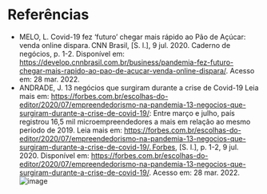 # Referências

* MELO, L. Covid-19 fez ‘futuro’ chegar mais rápido ao Pão de Açúcar: venda online dispara. CNN Brasil, [S. l.], 9 jul. 2020. Caderno de negócios, p. 1-2. Disponível em: https://develop.cnnbrasil.com.br/business/pandemia-fez-futuro-chegar-mais-rapido-ao-pao-de-acucar-venda-online-dispara/. Acesso em: 28 mar. 2022. 
 
* ANDRADE, J. 13 negócios que surgiram durante a crise de Covid-19 Leia mais em: https://forbes.com.br/escolhas-do-editor/2020/07/empreendedorismo-na-pandemia-13-negocios-que-surgiram-durante-a-crise-de-covid-19/: Entre março e julho, país registrou 16,5 mil microempreendedores a mais em relação ao mesmo período de 2019. Leia mais em: https://forbes.com.br/escolhas-do-editor/2020/07/empreendedorismo-na-pandemia-13-negocios-que-surgiram-durante-a-crise-de-covid-19/. Forbes, [S. l.], p. 1-2, 9 jul. 2020. Disponível em: https://forbes.com.br/escolhas-do-editor/2020/07/empreendedorismo-na-pandemia-13-negocios-que-surgiram-durante-a-crise-de-covid-19/. Acesso em: 28 mar. 2022. 
![image](https://user-images.githubusercontent.com/103470377/164944319-ebb60d4c-1d61-4000-906a-fd0915f301a8.png)
